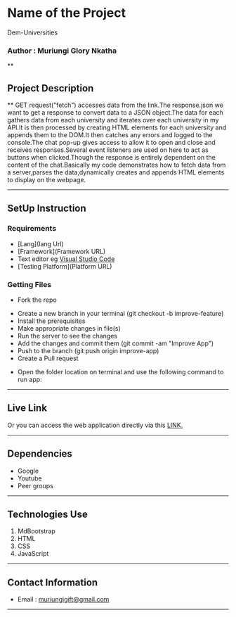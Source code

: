 # Name of the Project
Dem-Universities
### Author : Muriungi Glory Nkatha
**
## Project Description

**
GET request("fetch") accesses data from the link.The response.json we want to get a response to convert data to a JSON object.The data for each gathers data from each university and iterates over each university in my API.It is then processed by creating HTML elements for each university and appends them to the DOM.It then catches any errors and logged to the console.The chat pop-up gives access to allow it to open and close and receives responses.Several event listeners are used on here to act as buttons when clicked.Though the response is entirely dependent on the content of the chat.Basically my code demonstrates how to fetch data from a server,parses the data,dynamically creates and appends HTML elements to display on the webpage.



****
## SetUp Instruction
### Requirements
* [Lang](lang Url)
* [Framework](Framework URL)
* Text editor eg [Visual Studio Code](https://code.visualstudio.com/download)
* [Testing Platform](Platform URL)


### Getting Files
* Fork the repo
- Create a new branch in your terminal (git checkout -b improve-feature)
- Install the prerequisites
- Make appropriate changes in file(s)
- Run the server to see the changes
- Add the changes and commit them (git commit -am "Improve App")
- Push to the branch (git push origin improve-app)
- Create a Pull request
* Open the folder location on terminal and use the following command to run app:


***
## Live Link
Or you can access the web application directly via this [LINK.](link.com/)
***
## Dependencies
- Google
- Youtube
- Peer groups
***
## Technologies Use
1. MdBootstrap
2. HTML
3. CSS
4. JavaScript
***
## Contact Information
* Email : muriungigift@gmail.com
***